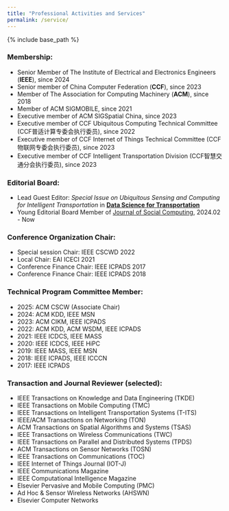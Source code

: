 ```yaml
---
title: "Professional Activities and Services"
permalink: /service/
---
```


{% include base_path %}
<!--{% include toc %}-->

### Membership:
* Senior Member of The Institute of Electrical and Electronics Engineers (**IEEE**), since 2024
* Senior member of China Computer Federation (**CCF**), since 2023
* Member of The Association for Computing Machinery (**ACM**), since 2018
* Member of ACM SIGMOBILE, since 2021
* Executive member of ACM SIGSpatial China, since 2023
* Executive member of CCF Ubiquitous Computing Technical Committee (CCF普适计算专委会执行委员), since 2022
* Executive member of CCF Internet of Things Technical Committee (CCF物联网专委会执行委员), since 2023
* Executive member of CCF Intelligent Transportation Division (CCF智慧交通分会执行委员), since 2023


### Editorial Board:
* Lead Guest Editor: *Special Issue on Ubiquitous Sensing and Computing for Intelligent Transportation* in [**Data Science for Transportation**](https://www.springer.com/journal/42421)
* Young Editorial Board Member of [Journal of Social Computing](https://ieeexplore.ieee.org/xpl/RecentIssue.jsp?punumber=8964404), 2024.02 - Now

### Conference Organization Chair:
* Special session Chair: IEEE CSCWD 2022
* Local Chair: EAI ICECI 2021
* Conference Finance Chair: IEEE ICPADS 2017
* Conference Finance Chair: IEEE ICPADS 2018


### Technical Program Committee Member:
* 2025: ACM CSCW (Associate Chair)
* 2024: ACM KDD, IEEE MSN
* 2023: ACM CIKM, IEEE ICPADS
* 2022: ACM KDD, ACM WSDM, IEEE ICPADS
* 2021: IEEE ICDCS, IEEE MASS
* 2020: IEEE ICDCS, IEEE HiPC
* 2019: IEEE MASS, IEEE MSN
* 2018: IEEE ICPADS, IEEE ICCCN
* 2017: IEEE ICPADS


### Transaction and Journal Reviewer (selected):
* IEEE Transactions on Knowledge and Data Engineering (TKDE)
* IEEE Transactions on Mobile Computing (TMC)
* IEEE Transactions on Intelligent Transportation Systems (T-ITS)
* IEEE/ACM Transactions on Networking (TON)
* ACM Transactions on Spatial Algorithms and Systems (TSAS)
* IEEE Transactions on Wireless Communications (TWC)
* IEEE Transactions on Parallel and Distributed Systems (TPDS)
* ACM Transactions on Sensor Networks (TOSN)
* IEEE Transactions on Communications (TOC)
* IEEE Internet of Things Journal (IOT-J)
* IEEE Communications Magazine
* IEEE Computational Intelligence Magazine
* Elsevier Pervasive and Mobile Computing (PMC)
* Ad Hoc & Sensor Wireless Networks (AHSWN)
* Elsevier Computer Networks